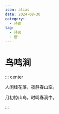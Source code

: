 ```yaml
---
icon: alias
date: 2024-08-30
category:
  - 诗词
tag:
  - 诗词
  - 唐
---
```


# 鸟鸣涧

<!-- more -->    


::: center

人闲桂花落，夜静春山空。

月初惊山鸟，时鸣春涧中。

:::